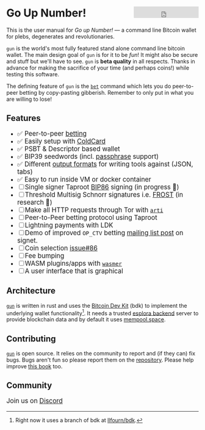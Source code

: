 # Go Up Number! <iframe src="https://ghbtns.com/github-btn.html?user=llfourn&repo=gun&type=star&count=true&size=large" style="float: right;" frameborder="0" scrolling="0" width="170" height="30" title="GitHub"></iframe>

This is the user manual for *Go up Number!* — a command line Bitcoin wallet for plebs, degenerates and revolutionaries.

`gun` is the world's most fully featured stand alone command line bitcoin wallet.
The main design goal of `gun` is for it to be *fun*!
It might also be secure and stuff but we'll have to see.
`gun` is **beta quality** in all respects.
Thanks in advance for making the sacrifice of your time (and perhaps coins!) while testing this software.

The defining feature of `gun` is the [`bet`](./bet/betting.md) command which lets you do peer-to-peer betting by copy-pasting gibberish.
Remember to only put in what you are willing to lose!

## Features

<big>

- ✅ Peer-to-peer [betting](./bet/betting.md)
- ✅ Easily setup with [ColdCard](./setup/setup.md#coldcard-path-to-sd-card)
- ✅ PSBT & Descriptor based wallet
- ✅ BIP39 seedwords (incl. [passphrase](https://gun.fun/setup/setup.html#seed) support)
- ✅ Different [output formats](./formatting-output.md) for writing tools against (JSON, tabs)
- ✅ Easy to run inside VM or docker container
- ☐ Single signer Taproot [BIP86](https://github.com/bitcoin/bips/blob/master/bip-0086.mediawiki) signing (in progress 👷)
- ☐ Threshold Multisig Schnorr signatures i.e. [FROST](https://eprint.iacr.org/2020/852.pdf)  (in research 🧪)
- ☐ Make all HTTP requests through Tor with [`arti`](https://gitlab.torproject.org/tpo/core/arti)
- ☐ Peer-to-Peer betting protocol using Taproot
- ☐ Lightning payments with LDK
- ☐ Demo of improved `OP_CTV` betting [mailing list post](https://lists.linuxfoundation.org/pipermail/bitcoin-dev/2022-January/019808.html) on signet.
- ☐ Coin selection [issue#86](https://github.com/GoUpNumber/gun/issues/86)
- ☐ Fee bumping
- ☐ WASM plugins/apps with [`wasmer`](https://crates.io/crates/wasmer/)
- ☐ A user interface that is graphical

</big>

## Architecture

[`gun`] is written in rust and uses the [Bitcoin Dev Kit](https://bitcoindevkit.org/) (bdk) to implement the underlying wallet functionality[^1].
It needs a trusted [esplora backend] server to provide blockchain data and by default it uses [mempool.space](https://mempool.space).

## Contributing

[`gun`] is open source.
It relies on the community to report and (if they can) fix bugs.
Bugs aren't fun so please report them on the [repository][`gun`].
Please help improve [this book](https://github.com/GoUpNumber/gun.fun) too.

[`gun`]: https://github.com/GoUpNumber/gun
[esplora backend]: https://github.com/Blockstream/electrs
[^1]: Right now it uses a branch of bdk at [llfourn/bdk](https://github.com/llfourn/bdk/tree/gun).

## Community

<big>

Join us on [Discord](https://discord.gg/MB27cDJyrR)

</big>

